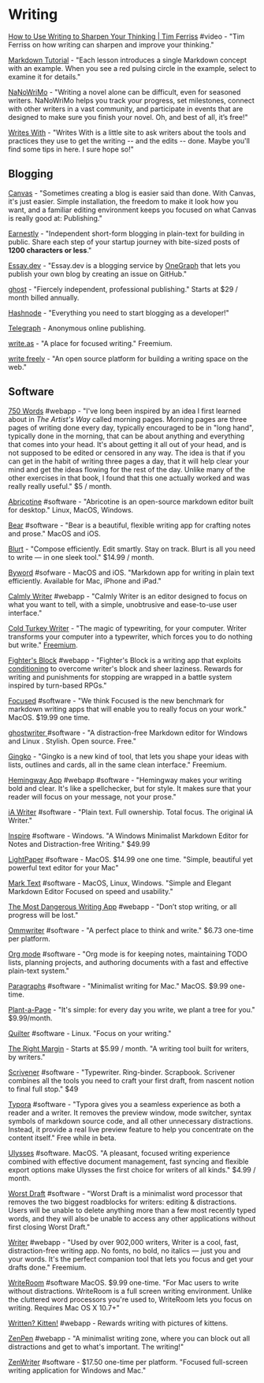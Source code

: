 # Writing

[How to Use Writing to Sharpen Your Thinking | Tim Ferriss](https://www.youtube.com/watch?v=65U5byDZ55M) #video - "Tim Ferriss on how writing can sharpen and improve your thinking."

[Markdown Tutorial](https://commonmark.org/help/tutorial/index.html) - "Each lesson introduces a single Markdown concept with an example. When you see a red pulsing circle in the example, select to examine it for details."

[NaNoWriMo](https://nanowrimo.org/) - "Writing a novel alone can be difficult, even for seasoned writers. NaNoWriMo helps you track your progress, set milestones, connect with other writers in a vast community, and participate in events that are designed to make sure you finish your novel. Oh, and best of all, it’s free!"

[Writes With](https://writeswith.com/) - "Writes With is a little site to ask writers about the tools and practices they use to get the writing -- and the edits -- done. Maybe you'll find some tips in here. I sure hope so!"

## Blogging

[Canvas](https://cnvs.io/?ref=producthunt) - "Sometimes creating a blog is easier said than done. With Canvas, it's just easier. Simple installation, the freedom to make it look how you want, and a familiar editing environment keeps you focused on what Canvas is really good at: Publishing."

[Earnestly](https://ernestly.co/) - "Independent short-form blogging in plain-text for building in public. Share each step of your startup journey with bite-sized posts of **1200 characters or less**."

[Essay.dev](https://essay.dev/) - "Essay.dev is a blogging service by [OneGraph](https://onegraph.com/) that lets you publish your own blog by creating an issue on GitHub."

[ghost](https://ghost.org/pricing/) - "Fiercely independent, professional publishing." Starts at $29 / month billed annually.

[Hashnode](https://hashnode.com/) - "Everything you need to start blogging as a developer!"

[Telegraph](https://telegra.ph/) - Anonymous online publishing.

[write.as](https://write.as/) - "A place for focused writing." Freemium.

[write freely](https://writefreely.org/) - "An open source platform for building a writing space on the web."

## Software

[750 Words](https://750words.com/) #webapp - "I've long been inspired by an idea I first learned about in _The Artist's Way_ called morning pages. Morning pages are three pages of writing done every day, typically encouraged to be in "long hand", typically done in the morning, that can be about anything and everything that comes into your head. It's about getting it all out of your head, and is not supposed to be edited or censored in any way. The idea is that if you can get in the habit of writing three pages a day, that it will help clear your mind and get the ideas flowing for the rest of the day. Unlike many of the other exercises in that book, I found that this one actually worked and was really really useful." $5 / month.

[Abricotine](http://abricotine.brrd.fr/) #software - "Abricotine is an open-source markdown editor built for desktop." Linux, MacOS, Windows.

[Bear](https://bear.app/) #software - "Bear is a beautiful, flexible writing app for crafting notes and prose." MacOS and iOS.

[Blurt](https://blurt.app/) - "Compose efficiently. Edit smartly. Stay on track.&#x20;Blurt is all you need to write — in one sleek tool." $14.99 / month.

[Byword](https://bywordapp.com/) #sofware - MacOS and iOS. "Markdown app for writing in plain text efficiently. Available for Mac, iPhone and iPad."

[Calmly Writer](https://www.calmlywriter.com/) #webapp - "Calmly Writer is an editor designed to focus on what you want to tell, with a simple, unobtrusive and ease-to-use user interface."

[Cold Turkey Writer](https://getcoldturkey.com/writer/) - "The magic of typewriting, for your computer.&#x20;Writer transforms your computer into a typewriter, which forces you to do nothing but write." [Freemium](https://getcoldturkey.com/writer/pricing/).

[Fighter's Block](https://cerey.github.io/fighters-block/) #webapp - "Fighter's Block is a writing app that exploits [conditioning](https://en.wikipedia.org/wiki/Operant\_conditioning) to overcome writer's block and sheer laziness. Rewards for writing and punishments for stopping are wrapped in a battle system inspired by turn-based RPGs."

[Focused](https://www.codebots.co.uk/) #software - "We think Focused is the new benchmark for markdown writing apps that will enable you to really focus on your work." MacOS. $19.99 one time.

[ghostwriter ](https://wereturtle.github.io/ghostwriter/)#software - "A distraction-free Markdown editor for Windows and Linux. Stylish. Open source. Free."

[Gingko](https://gingkoapp.com/) - "Gingko is a new kind of tool, that lets you shape your ideas&#x20;with lists, outlines and cards, all in the same clean interface." Freemium.

[Hemingway App](http://www.hemingwayapp.com/) #webapp #software - "Hemingway makes your writing bold and clear. It's like a spellchecker, but for style. It makes sure that your reader will focus on your message, not your prose."

[iA Writer](https://ia.net/writer) #software - "Plain text. Full ownership. Total focus. The original iA Writer."

[Inspire](https://www.inspire-writer.com/) #software - Windows. "A Windows Minimalist Markdown Editor for Notes and Distraction-free Writing." $49.99

[LightPaper](https://getlightpaper.com/) #software - MacOS. $14.99 one one time. "Simple, beautiful yet powerful text editor for your Mac"

[Mark Text](https://marktext.app/) #software - MacOS, Linux, Windows. "Simple and Elegant Markdown Editor&#x20;Focused on speed and usability."

[The Most Dangerous Writing App](https://www.squibler.io/dangerous-writing-prompt-app) #webapp - "Don’t stop writing, or all progress will be lost."

[Ommwriter](https://ommwriter.com/) #software - "A perfect place to think and write." $6.73 one-time per platform.

[Org mode](https://orgmode.org/) #software - "Org mode is for keeping notes, maintaining TODO lists, planning projects, and authoring documents with a fast and effective plain-text system."

[Paragraphs](http://paragraphsapp.com/) #software - "Minimalist writing for Mac." MacOS. $9.99 one-time.

[Plant-a-Page](https://plantapage.com/) - "It's simple: for every day you write, we plant a tree for you." $9.99/month.

[Quilter](https://github.com/lainsce/quilter) #software - Linux. "Focus on your writing."

[The Right Margin](https://www.therightmargin.com/) - Starts at $5.99 / month. "A writing tool built for writers, by writers."

[Scrivener](https://www.literatureandlatte.com/scrivener/overview) #software - "Typewriter. Ring-binder. Scrapbook. Scrivener combines all the tools you need to craft your first draft, from nascent notion to final full stop." $49

[Typora](https://typora.io/) #software - "Typora gives you a seamless experience as both a reader and a writer. It removes the preview window, mode switcher, syntax symbols of markdown source code, and all other unnecessary distractions. Instead, it provide a real live preview feature to help you concentrate on the content itself." Free while in beta.

[Ulysses](https://ulysses.app/) #software. MacOS. "A pleasant, focused writing experience combined with effective document management, fast syncing and flexible export options make Ulysses the first choice for writers of all kinds." $4.99 / month.

[Worst Draft](http://www.worstdraft.com/) #software - "Worst Draft is a minimalist word processor that removes the two biggest roadblocks for writers: editing & distractions. Users will be unable to delete anything more than a few most recently typed words, and they will also be unable to access any other applications without first closing Worst Draft."

[Writer](https://writer.bighugelabs.com/welcome) #webapp - "Used by over 902,000 writers, Writer is a cool, fast, distraction-free writing app. No fonts, no bold, no italics — just you and your words. It's the perfect companion tool that lets you focus and get your drafts done." Freemium.

[WriteRoom](http://www.hogbaysoftware.com/products/writeroom) #software MacOS. $9.99 one-time. "For Mac users to write without distractions. WriteRoom is a full screen writing environment. Unlike the cluttered word processors you're used to, WriteRoom lets you focus on writing. Requires Mac OS X 10.7+"

[Written? Kitten!](http://writtenkitten.co/) #webapp - Rewards writing with pictures of kittens.

[ZenPen](https://zenpen.io/) #webapp - "A minimalist writing zone, where you can block out all distractions and get to what's important. The writing!"

[ZenWriter](https://www.beenokle.com/zenwriterapp?AFFILIATE=6732&\_\_c=1) #software - $17.50 one-time per platform. "Focused full-screen writing application&#x20;for Windows and Mac."
